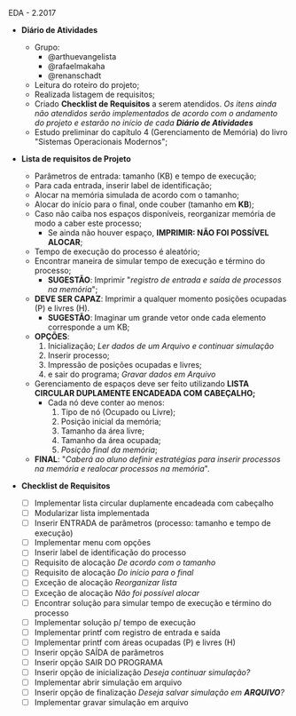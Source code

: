 EDA - 2.2017

* __Diário de Atividades__
  * Grupo:
    * @arthuevangelista
    * @rafaelmakaha
    * @renanschadt
  * Leitura do roteiro do projeto;
  * Realizada listagem de requisitos;
  * Criado __Checklist de Requisitos__ a serem atendidos. *Os itens ainda não atendidos serão implementados de acordo com o andamento do projeto e estarão no início de cada __Diário de Atividades__*
  * Estudo preliminar do capítulo 4 (Gerenciamento de Memória) do livro "Sistemas Operacionais Modernos";
	
* __Lista de requisitos de Projeto__
    * Parâmetros de entrada: tamanho (KB) e tempo de execução;
    * Para cada entrada, inserir label de identificação;
    * Alocar na memória simulada de acordo com o tamanho;
    * Alocar do início para o final, onde couber (tamanho em __KB__);
    * Caso não caiba nos espaços disponíveis, reorganizar memória de modo a caber este processo;
	    * Se ainda não houver espaço, __IMPRIMIR: NÃO FOI POSSÍVEL ALOCAR__;
	* Tempo de execução do processo é aleatório;
	* Encontrar maneira de simular tempo de execução e término do processo;
	    * __SUGESTÃO__: Imprimir "*registro de entrada e saída de processos na memória*";
	* __DEVE SER CAPAZ__: Imprimir a qualquer momento posições ocupadas (P) e livres (H).
	    * __SUGESTÃO__: Imaginar um grande vetor onde cada elemento corresponde a um KB;
	* __OPÇÕES__:
	    1. Inicialização; *Ler dados de um Arquivo e continuar simulação*
	    2. Inserir processo;
	    3. Impressão de posições ocupadas e livres;
	    4. e sair do programa; *Gravar dados em Arquivo*
	* Gerenciamento de espaços deve ser feito utilizando __LISTA CIRCULAR DUPLAMENTE ENCADEADA COM CABEÇALHO;__
	    * Cada nó deve conter ao menos:
	        1. Tipo de nó (Ocupado ou Livre);
			2. Posição inicial da memória;
			3. Tamanho da área livre;
			4. Tamanho da área ocupada;
			5. *Posição final da memória*;
	* __FINAL__: "*Caberá ao aluno definir estratégias para inserir processos na memória e realocar processos na memória*".



* __Checklist de Requisitos__
    - [ ] Implementar lista circular duplamente encadeada com cabeçalho
    - [ ] Modularizar lista implementada
    - [ ] Inserir ENTRADA de parâmetros (processo: tamanho e tempo de execução)
    - [ ] Implementar menu com opções
    - [ ] Inserir label de identificação do processo
    - [ ] Requisito de alocação *De acordo com o tamanho*
    - [ ] Requisito de alocação *Do início para o final*
    - [ ] Exceção de alocação *Reorganizar lista*
    - [ ] Exceção de alocação *Não foi possível alocar*
    - [ ] Encontrar solução para simular tempo de execução e término do processo
    - [ ] Implementar solução p/ tempo de execução
    - [ ] Implementar printf com registro de entrada e saída
    - [ ] Implementar printf com áreas ocupadas (P) e livres (H)
    - [ ] Inserir opção SAÍDA de parâmetros
    - [ ] Inserir opção SAIR DO PROGRAMA
    - [ ] Inserir opção de inicialização *Deseja continuar simulação?*
    - [ ] Implementar abrir simulação em arquivo
    - [ ] Inserir opção de finalização *Deseja salvar simulação em __ARQUIVO__?*
    - [ ] Implementar gravar simulação em arquivo
